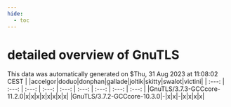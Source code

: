 ```yaml
---
hide:
  - toc
---
```


detailed overview of GnuTLS
===========================


This data was automatically generated on $Thu, 31 Aug 2023 at 11:08:02 CEST
| |accelgor|doduo|donphan|gallade|joltik|skitty|swalot|victini|
| :---: | :---: | :---: | :---: | :---: | :---: | :---: | :---: | :---: |
|GnuTLS/3.7.3-GCCcore-11.2.0|x|x|x|x|x|x|x|x|
|GnuTLS/3.7.2-GCCcore-10.3.0|-|x|x|-|x|x|x|x|
